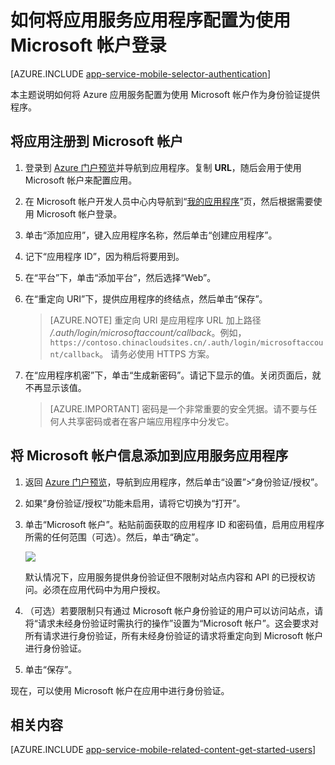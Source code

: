 <properties
	pageTitle="如何为应用服务应用程序配置 Microsoft 帐户身份验证"
	description="了解如何为应用服务应用程序配置 Microsoft 帐户身份验证。"
	authors="mattchenderson"
	services="app-service"
	documentationCenter=""
	manager="erikre"
	editor=""/>  

<tags
	ms.service="app-service"
	ms.workload="mobile"
	ms.tgt_pltfrm="na"
	ms.devlang="multiple"
	ms.topic="article"
	ms.date="08/22/2016"
	wacn.date="10/17/2016"
	ms.author="mahender"/>

# 如何将应用服务应用程序配置为使用 Microsoft 帐户登录

[AZURE.INCLUDE [app-service-mobile-selector-authentication](../../includes/app-service-mobile-selector-authentication.md)]

本主题说明如何将 Azure 应用服务配置为使用 Microsoft 帐户作为身份验证提供程序。

## <a name="register-microsoft-account"></a>将应用注册到 Microsoft 帐户

1. 登录到 [Azure 门户预览]并导航到应用程序。复制 **URL**，随后会用于使用 Microsoft 帐户来配置应用。

2. 在 Microsoft 帐户开发人员中心内导航到“[我的应用程序]”页，然后根据需要使用 Microsoft 帐户登录。

3. 单击“添加应用”，键入应用程序名称，然后单击“创建应用程序”。

4. 记下“应用程序 ID”，因为稍后将要用到。

5. 在“平台”下，单击“添加平台”，然后选择“Web”。

6. 在“重定向 URI”下，提供应用程序的终结点，然后单击“保存”。
 
	>[AZURE.NOTE] 重定向 URI 是应用程序 URL 加上路径 _/.auth/login/microsoftaccount/callback_。例如，`https://contoso.chinacloudsites.cn/.auth/login/microsoftaccount/callback`。
	>请务必使用 HTTPS 方案。

7. 在“应用程序机密”下，单击“生成新密码”。请记下显示的值。关闭页面后，就不再显示该值。


    > [AZURE.IMPORTANT] 密码是一个非常重要的安全凭据。请不要与任何人共享密码或者在客户端应用程序中分发它。

## <a name="secrets"></a>将 Microsoft 帐户信息添加到应用服务应用程序

1. 返回 [Azure 门户预览]，导航到应用程序，然后单击“设置”>“身份验证/授权”。

2. 如果“身份验证/授权”功能未启用，请将它切换为“打开”。

3. 单击“Microsoft 帐户”。粘贴前面获取的应用程序 ID 和密码值，启用应用程序所需的任何范围（可选）。然后，单击“确定”。

    ![][1]

	默认情况下，应用服务提供身份验证但不限制对站点内容和 API 的已授权访问。必须在应用代码中为用户授权。

4. （可选）若要限制只有通过 Microsoft 帐户身份验证的用户可以访问站点，请将“请求未经身份验证时需执行的操作”设置为“Microsoft 帐户”。这会要求对所有请求进行身份验证，所有未经身份验证的请求将重定向到 Microsoft 帐户进行身份验证。

5. 单击“保存”。

现在，可以使用 Microsoft 帐户在应用中进行身份验证。

## <a name="related-content"></a>相关内容

[AZURE.INCLUDE [app-service-mobile-related-content-get-started-users](../../includes/app-service-mobile-related-content-get-started-users.md)]


<!-- Images. -->

[0]: ./media/app-service-mobile-how-to-configure-microsoft-authentication/app-service-microsoftaccount-redirect.png
[1]: ./media/app-service-mobile-how-to-configure-microsoft-authentication/mobile-app-microsoftaccount-settings.png

<!-- URLs. -->

[我的应用程序]: http://go.microsoft.com/fwlink/p/?LinkId=262039
[Azure 门户预览]: https://portal.azure.cn/

<!---HONumber=Mooncake_0919_2016-->